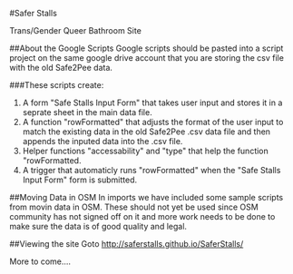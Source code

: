 #Safer Stalls

Trans/Gender Queer Bathroom Site

##About the Google Scripts
Google scripts should be pasted into a script project on the same google drive account that you are storing the csv file with the old Safe2Pee data.

###These scripts create:
1. A form "Safe Stalls Input Form" that takes user input and stores it in a seprate sheet in the main data file.
2. A function "rowFormatted" that adjusts the format of the user input to match the existing data in the old Safe2Pee .csv data file and then appends the inputed data into the .csv file.
3. Helper functions "accessability" and "type"  that help the function "rowFormatted.
4. A trigger that automaticly runs "rowFormatted" when the "Safe Stalls Input Form" form is submitted.

##Moving Data in OSM
In imports we have included some sample scripts from movin data in OSM.  These should not yet be used since OSM community has not signed off on it and more work needs to be done to make sure the data is of good quality and legal.

##Viewing the site
Goto <http://saferstalls.github.io/SaferStalls/>

More to come....
